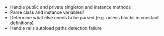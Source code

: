 * Handle public and private singleton and instance methods
* Parse class and instance variables?
* Determine what else needs to be parsed (e.g. unless blocks in constant definitions)
* Handle rails autoload paths detection failure

